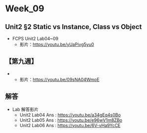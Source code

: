 # Week_09

## Unit2 §2 Static vs Instance, Class vs Object
   * FCPS Unit2 Lab04~09
      * 影片：https://youtu.be/yUaPivg5yu0
## 【第九週】
  * 
      * 影片：https://youtu.be/09sNA04WmoE
## 解答
  * Lab 解答影片
      * Unit2 Lab04 Ans : https://youtu.be/a34gEq4s0Bo
      * Unit2 Lab05 Ans : https://youtu.be/e96wV1m8ZBo
      * Unit2 Lab06 Ans : https://youtu.be/6V-vHa9YcCE
